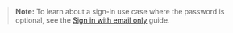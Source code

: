 > **Note:** To learn about a sign-in use case where the password is optional, see the [Sign in with email only](/docs/guides/pwd-optional-widget-sign-in-email/nodeexpress/main/) guide.
